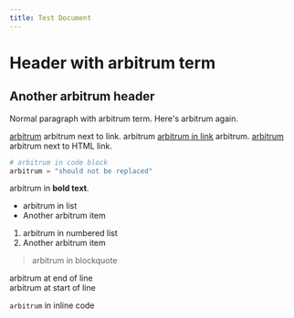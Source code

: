```yaml
---
title: Test Document
---
```


# Header with arbitrum term

## Another arbitrum header

Normal paragraph with arbitrum term. Here's arbitrum again.

[arbitrum](https://arbitrum.io) arbitrum next to link.
arbitrum [arbitrum in link](https://arbitrum.io) arbitrum.
<a href="#">arbitrum</a> arbitrum next to HTML link.

```python
# arbitrum in code block
arbitrum = "should not be replaced"
```

arbitrum in **bold text**.

- arbitrum in list
- Another arbitrum item

1. arbitrum in numbered list
2. Another arbitrum item

> arbitrum in blockquote

arbitrum at end of line  
arbitrum at start of line

`arbitrum` in inline code 